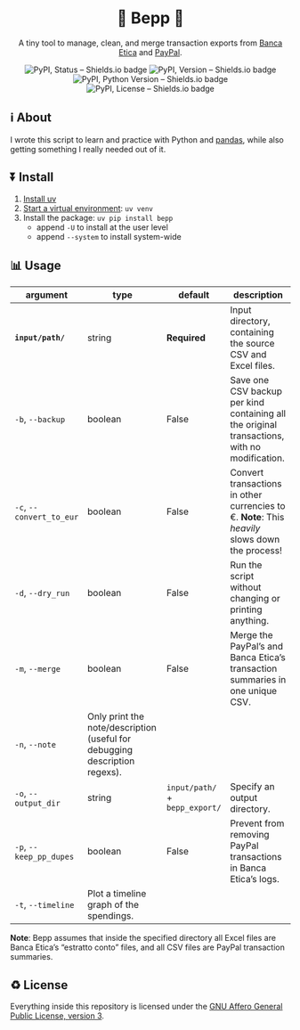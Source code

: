 <div align='center'>
	<h1>🏦 Bepp 🧮</h1>
	<p>A tiny tool to manage, clean, and merge transaction exports from <a href='https://bancaetica.it'>Banca Etica</a> and <a href='https://paypal.com'>PayPal</a>.</p>
	<img alt='PyPI, Status – Shields.io badge' src='https://img.shields.io/pypi/status/bepp?style=flat'>
	<img alt='PyPI, Version – Shields.io badge' src='https://img.shields.io/pypi/v/bepp?style=flat&logo=pypi'>
	<img alt='PyPI, Python Version – Shields.io badge' src='https://img.shields.io/pypi/pyversions/bepp?style=flat&logo=python'>
	<img alt='PyPI, License – Shields.io badge' src='https://img.shields.io/pypi/l/bepp?style=flat'>
</div>

## ℹ️ About

I wrote this script to learn and practice with Python and [pandas](https://pandas.pydata.org/), while also getting something I really needed out of it.

## ⏬ Install

1. [Install uv](https://docs.astral.sh/uv/getting-started/installation/ 'Installing uv')
2. [Start a virtual environment](https://docs.astral.sh/uv/pip/environments/ 'Python environments – uv documentation'): `uv venv`
2. Install the package: `uv pip install bepp`
	- append `-U` to install at the user level
	- append `--system` to install system-wide

## 📊 Usage

| argument | type | default | description |
|---|---|---|---|
| **`input/path/`** | string | **Required** | Input directory, containing the source CSV and Excel files. |
| `-b`, `--backup` | boolean | False | Save one CSV backup per kind containing all the original transactions, with no modification. |
| `-c`, `--convert_to_eur` | boolean | False | Convert transactions in other currencies to €. **Note**: This *heavily* slows down the process! |
| `-d`, `--dry_run` | boolean | False | Run the script without changing or printing anything. |
| `-m`, `--merge` | boolean | False | Merge the PayPal’s and Banca Etica’s transaction summaries in one unique CSV. |
| `-n`, `--note` | Only print the note/description (useful for debugging description regexs). |
| `-o`, `--output_dir` | string | `input/path/`<br>+<br>`bepp_export/` | Specify an output directory. |
| `-p`, `--keep_pp_dupes` | boolean | False | Prevent from removing PayPal transactions in Banca Etica’s logs. |
| `-t`, `--timeline` | Plot a timeline graph of the spendings. |

**Note**: Bepp assumes that inside the specified directory all Excel files are Banca Etica’s “estratto conto” files, and all CSV files are PayPal transaction summaries.

## ♻️ License

Everything inside this repository is licensed under the [GNU Affero General Public License, version 3](https://www.gnu.org/licenses/agpl-3.0.txt).
